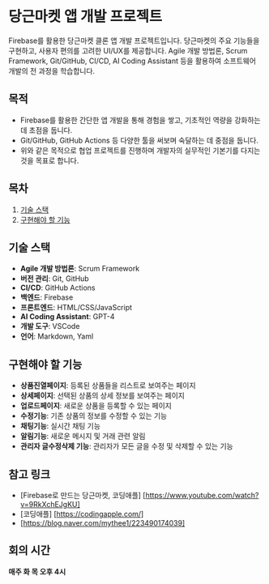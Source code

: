 # 당근마켓 앱 개발 프로젝트

Firebase를 활용한 당근마켓 클론 앱 개발 프로젝트입니다. 당근마켓의 주요 기능들을 구현하고, 사용자 편의를 고려한 UI/UX를 제공합니다. Agile 개발 방법론, Scrum Framework, Git/GitHub, CI/CD, AI Coding Assistant 등을 활용하여 소프트웨어 개발의 전 과정을 학습합니다.

## 목적
* Firebase를 활용한 간단한 앱 개발을 통해 경험을 쌓고, 기초적인 역량을 강화하는 데 초점을 둡니다.
* Git/GitHub, GitHub Actions 등 다양한 툴을 써보며 숙달하는 데 중점을 둡니다.
* 위와 같은 목적으로 협업 프로젝트를 진행하며 개발자의 실무적인 기본기를 다지는 것을 목표로 합니다.

## 목차
1. [기술 스택](#기술-스택)
2. [구현해야 할 기능](#구현-기능)

## 기술 스택
- **Agile 개발 방법론**: Scrum Framework
- **버전 관리**: Git, GitHub
- **CI/CD**: GitHub Actions
- **백엔드**: Firebase
- **프론트엔드**: HTML/CSS/JavaScript
- **AI Coding Assistant**: GPT-4
- **개발 도구**: VSCode
- **언어**: Markdown, Yaml

## 구현해야 할 기능
- **상품진열페이지**: 등록된 상품들을 리스트로 보여주는 페이지
- **상세페이지**: 선택된 상품의 상세 정보를 보여주는 페이지
- **업로드페이지**: 새로운 상품을 등록할 수 있는 페이지
- **수정기능**: 기존 상품의 정보를 수정할 수 있는 기능
- **채팅기능**: 실시간 채팅 기능
- **알림기능**: 새로운 메시지 및 거래 관련 알림
- **관리자 글수정삭제 기능**: 관리자가 모든 글을 수정 및 삭제할 수 있는 기능

## 참고 링크
* [Firebase로 만드는 당근마켓, 코딩애플] [https://www.youtube.com/watch?v=9RkXchEJgKU]
* [코딩애플] [https://codingapple.com/]
* [https://blog.naver.com/mythee1/223490174039]
  
## 회의 시간
  **매주 화 목 오후 4시**
